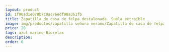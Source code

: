 ```yaml
---
layout: product
id: 1f90ad1e078b7c9ac76edf98a361fb
title: Zapatilla de casa de felpa destalonada. Suela extraíble
image: img/productos/zapatilla señora verano/Zapatilla de casa de felpa destalonada. Suela extraíble=20=azul marino Biorelax.webp
price: 20
tags: azul marino Biorelax
description: 
order: 0
---
```

